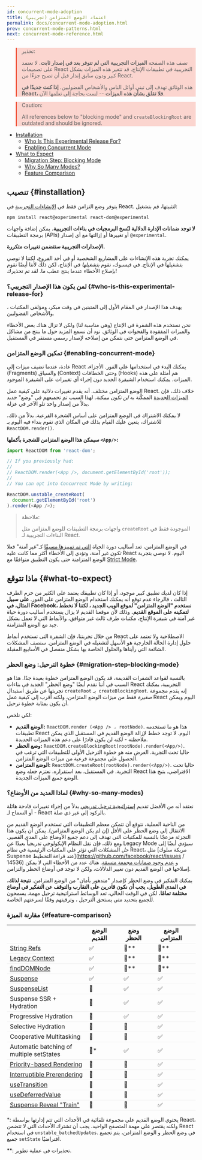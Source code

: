 ```yaml
---
id: concurrent-mode-adoption
title: اعتماد الوضع المتزامن (تجريبي)
permalink: docs/concurrent-mode-adoption.html
prev: concurrent-mode-patterns.html
next: concurrent-mode-reference.html
---
```


<style>
.scary > blockquote {
  background-color: rgba(237, 51, 21, 0.2);
  border-left-color: #ed3315;
}
</style>

<div class="scary">

> تحذير:
>
> تصف هذه الصفحة **الميزات التجريبية التي لم تتوفر بعد في إصدار ثابت**. لا تعتمد على تصميمات React التجريبية في تطبيقات الإنتاج. قد تتغير هذه الميزات بشكل كبير ودون سابق إنذار قبل أن تصبح جزءًا من React.
>
> هذه الوثائق تهدف إلى تبني أوائل الناس والأشخاص الفضوليين. **إذا كنت جديدًا في React، فلا تقلق بشأن هذه الميزات** -- لست بحاجة إلى تعلمها الآن.

>Caution:
>
>All references below to "blocking mode" and `createBlockingRoot` are outdated and should be ignored.

</div>

- [Installation](#installation)
  - [Who Is This Experimental Release For?](#who-is-this-experimental-release-for)
  - [Enabling Concurrent Mode](#enabling-concurrent-mode)
- [What to Expect](#what-to-expect)
  - [Migration Step: Blocking Mode](#migration-step-blocking-mode)
  - [Why So Many Modes?](#why-so-many-modes)
  - [Feature Comparison](#feature-comparison)

## تنصيب {#installation}

يتوفر وضع التزامن فقط في [الإنشاءات التجريبية](/blog/2019/10/22/react-release-channels.html#experimental-channel) في React. لتثبيتها، قم بتشغيل:

```
npm install react@experimental react-dom@experimental
```

**لا توجد ضمانات الإدارة الدلالية لنُسخ البرمجيات في بناءات التجريبية.**
يمكن إضافة واجهات برمجة التطبيقات (APIs) أو تغييرها أو إزالتها مع أي إصدار `@experimental`.


**الإصدارات التجريبية ستتضمن تغييرات متكررة.**

يمكنك تجربة هذه الإنشاءات على المشاريع الشخصية أو في أحد الفروع، لكننا لا نوصي بتشغيلها في الإنتاج. في فيسبوك، نقوم *بتشغيلها* في الإنتاج، لكن ذلك لأننا أيضًا نقوم بإصلاح الأخطاء عندما ينتج عطب ما. لقد تم تحذيرك!

### لمن يكون هذا الإصدار التجريبي؟ {#who-is-this-experimental-release-for}

يهدف هذا الإصدار في المقام الأول إلى المتبنين في وقت مبكر، ومؤلفي المكتبات ، والأشخاص الفضوليين.

نحن نستخدم هذه الشفرة في الإنتاج (وهي مناسبة لنا) ولكن لا تزال هناك بعض الأخطاء والميزات المفقودة والفجوات في الوثائق. نود أن نسمع المزيد حول ما ينتج من مشاكل في الوضع المتزامن حتى نتمكن من إصلاحه لإصدار رسمي مستقر في المستقبل.

### تمكين الوضع المتزامن {#enabling-concurrent-mode}

عادة، عندما نضيف ميزات إلى React ،يمكنك البدء في استخدامها على الفور. الأجزاء (Fragments) والسياق (Context) وحتى الخطافات (Hooks) هم أمثلة على هذه الميزات. يمكنك استخدام الشيفرة الجديد دون إجراء أي تغييرات على الشيفرة الموجود.

الوضع المتزامن مختلف. أنه يقدم تغييرات دلالية على كيفية عمل React. خلاف ذلك، فإن [الميزات الجديدة](/docs/concurrent-mode-patterns.html) الممكَّنة به *لن تكون ممكنة*. لهذا السبب تم تجميعهم في "وضع" جديد بدلاً من إصدار واحد تلو الآخر في عزلة.

لا يمكنك الاشتراك في الوضع المتزامن على أساس الشجرة الفرعية. بدلاً من ذلك، للاشتراك، يتعين عليك القيام بذلك في المكان الذي تقوم بنداء فيه اليوم بـ `ReactDOM.render()`.

**سيمكن هذا الوضع المتزامن للشجرة بأكملها `<App/>`:**

```js
import ReactDOM from 'react-dom';

// If you previously had:
//
// ReactDOM.render(<App />, document.getElementById('root'));
//
// You can opt into Concurrent Mode by writing:

ReactDOM.unstable_createRoot(
  document.getElementById('root')
).render(<App />);
```

> ملاحظة:
>
> واجهات برمجة التطبيقات للوضع المتزامن مثل `createRoot` الموجودة فقط في البناءات التجريبية لـ React.

في الوضع المتزامن، تعد أساليب دورة الحياة [التي تم تمييزها مسبقًا](/blog/2018/03/27/update-on-async-rendering.html) كـ"غير آمنة" فعلا *تكون* غير آمنة، وتؤدي إلى الأخطاء أكثر مما كانت عليه React اليوم. لا نوصي بتجربة الوضع المتزامنة حتى يكون التطبيق متوافقًا مع [Strict Mode](/docs/strict-mode.html).

## ماذا تتوقع {#what-to-expect}

إذا كان لديك تطبيق كبير موجود، أو إذا كان تطبيقك يعتمد على الكثير من حزم الطرف الثالث ، فالرجاء عدم توقع أنه يمكنك استخدام الوضع المتزامن على الفور. **على سبيل المثال، في Facebook، نستخدم "الوضع المتزامن" لموقع الويب الجديد ، لكننا لا نخطط لتمكينه على الموقع القديم.** وذلك لأن موقعنا القديم لا يزال يستخدم أساليب دورة حياة غير آمنة في شيفرة الإنتاج، مكتبات طرف ثالث غير متوافق، والأنماط التي لا تعمل بشكل جيد مع الوضع المتزامنة.

من خلال تجربتنا، فإن الشفرة التى تستخدم أنماط React الاصطلاحية ولا تعتمد على حلول إدارة الحالة الخارجية هو الأسهل لتشغيله في الوضع المتزامن. سنصف المشكلات الشائعة التي رأيناها والحلول الخاصة بها بشكل منفصل في الأسابيع المقبلة.

### خطوة الترحيل: وضع الحظر {#migration-step-blocking-mode}

بالنسبة لقواعد الشفرات القديمة، قد يكون الوضع المتزامن خطوة بعيدة جدًا. هذا هو السبب في أننا نقدم أيضًا "وضع الحظر" الجديد في بناءات React التجريبية. يمكنك تجربتها عن طريق استبدال `createRoot` بـ` createBlockingRoot`. إنه يقدم مجموعة *صغيرة* فقط من ميزات الوضع المتزامن، ولكنه أقرب إلى كيفية عمل React اليوم ويمكن أن يكون بمثابة خطوة ترحيل.


لكي نلخص:

* **الوضع القديم:** `ReactDOM.render (<App /> ، rootNode)`. هذا هو ما تستخدمه تطبيقات React اليوم. لا توجد خطط لإزالة الوضع القديم في المستقبل الذي يمكن ملاحظته - لكنه لن يكون قادرًا على دعم هذه الميزات الجديدة.
* **وضع الحظر:** `ReactDOM.createBlockingRoot(rootNode).render(<App/>)`. حاليا تحت التجربة. الغرض منه هو خطوة الترحيل الأولى للتطبيقات التي ترغب في الحصول على مجموعة فرعية من ميزات الوضع المتزامن.
* **الوضع المتزامن:** `ReactDOM.createRoot(rootNode).render(<App/>)`. حاليا تحت التجربة. في المستقبل، بعد استقراره، نعتزم جعله وضع React الافتراضي. يتيح هذا الوضع *جميع* الميزات الجديدة.

### لماذا العديد من الأوضاع؟ {#why-so-many-modes}

نعتقد أنه من الأفضل تقديم [إستراتيجية ترحيل تدريجي](/docs/faq-versioning.html#commitment-to-stability) بدلاً من إجراء تغييرات فادحة هائلة - أو السماح لـ React بالركود إلى غير ذي صلة.

من الناحية العملية، نتوقع أن تتمكن معظم التطبيقات التي تستخدم الوضع القديم من الانتقال إلى وضع الحظر على الأقل (إن لم يكن الوضع المتزامن). يمكن أن يكون هذا التجزئة مزعجًا بالنسبة للمكتبات التي تهدف إلى دعم جميع الأوضاع على المدى القصير. ومع ذلك، فإن نقل النظام الإيكولوجي تدريجياً بعيدًا عن Legacy Mode سيؤدي أيضًا إلى *حل* المشكلات التي تؤثر على المكتبات الرئيسية في نظام React، مثل [مربكة سلوك Suspense عند قراءة التخطيط](https://github.com/facebook/react/issues / 14536) و [عدم وجود ضمانات مجمعة متسقة](https://github.com/facebook/react/issues/15080). هناك عدد من الأخطاء التي لا يمكن إصلاحها في الوضع القديم دون تغيير الدلالات، ولكن لا توجد في أوضاع الحظر والتزامن.

يمكنك التفكير في وضع الحظر كإصدار "متدهور بأمان" من الوضع المتزامن. **نتيجة لذلك، في المدى الطويل، يجب أن نكون قادرين على التقارب والتوقف عن التفكير في أوضاع مختلفة تمامًا.** لكن في الوقت الحالي، تعد الوسائط استراتيجية ترحيل مهمة. يسمحون للجميع بتحديد متى يستحق الترحيل ، وترقيتهم وفقًا لسرعتهم الخاصة.

### مقارنة الميزة {#feature-comparison}

<style>
  #feature-table table { border-collapse: collapse; }
  #feature-table th { padding-right: 30px; }
  #feature-table tr { border-bottom: 1px solid #eee; }
</style>

<div id="feature-table">

|   |الوضع القديم |وضع الحظر  |الوضع المتزامن |
|---  |---  |---  |---  |
|[String Refs](/docs/refs-and-the-dom.html#legacy-api-string-refs)  |✅  |🚫**  |🚫**  |
|[Legacy Context](/docs/legacy-context.html) |✅  |🚫**  |🚫**  |
|[findDOMNode](/docs/strict-mode.html#warning-about-deprecated-finddomnode-usage)  |✅  |🚫**  |🚫**  |
|[Suspense](/docs/concurrent-mode-suspense.html#what-is-suspense-exactly) |✅  |✅  |✅  |
|[SuspenseList](/docs/concurrent-mode-patterns.html#suspenselist) |🚫  |✅  |✅  |
|Suspense SSR + Hydration |🚫  |✅  |✅  |
|Progressive Hydration  |🚫  |✅  |✅  |
|Selective Hydration  |🚫  |🚫  |✅  |
|Cooperative Multitasking |🚫  |🚫  |✅  |
|Automatic batching of multiple setStates     |🚫* |✅  |✅  |
|[Priority-based Rendering](/docs/concurrent-mode-patterns.html#splitting-high-and-low-priority-state) |🚫  |🚫  |✅  |
|[Interruptible Prerendering](/docs/concurrent-mode-intro.html#interruptible-rendering) |🚫  |🚫  |✅  |
|[useTransition](/docs/concurrent-mode-patterns.html#transitions)  |🚫  |🚫  |✅  |
|[useDeferredValue](/docs/concurrent-mode-patterns.html#deferring-a-value) |🚫  |🚫  |✅  |
|[Suspense Reveal "Train"](/docs/concurrent-mode-patterns.html#suspense-reveal-train)  |🚫  |🚫  |✅  |

</div>

\*: يحتوي الوضع القديم على مجموعة تلقائية في الأحداث التي تتم إدارتها بواسطة React، ولكنه يقتصر على مهمة المتصفح الواحيد. يجب أن تشترك الأحداث التي لا تتضمن React في استخدام `unstable_batchedUpdates`. في وضع الحظر و الوضع المتزامن، يتم تجميع جميع `setState` افتراضيًا.

\*\*: تحذيرات فى عملية تطوير.
